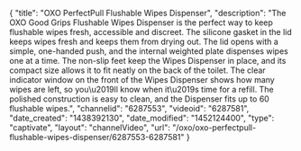 {
    "title": "OXO PerfectPull Flushable Wipes Dispenser",
    "description": "The OXO Good Grips Flushable Wipes Dispenser is the perfect way to keep flushable wipes fresh, accessible and discreet. The silicone gasket in the lid keeps wipes fresh and keeps them from drying out. The lid opens with a simple, one-handed push, and the internal weighted plate dispenses wipes one at a time. The non-slip feet keep the Wipes Dispenser in place, and its compact size allows it to fit neatly on the back of the toilet. The clear indicator window on the front of the Wipes Dispenser shows how many wipes are left, so you\u2019ll know when it\u2019s time for a refill. The polished construction is easy to clean, and the Dispenser fits up to 60 flushable wipes.",
    "channelid": "6287553",
    "videoid": "6287581",
    "date_created": "1438392130",
    "date_modified": "1452124400",
    "type": "captivate",
    "layout": "channelVideo",
    "url": "\/oxo\/oxo-perfectpull-flushable-wipes-dispenser\/6287553-6287581"
}
